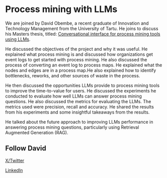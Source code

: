 # Process mining with LLMs

We are joined by David Obembe, a recent graduate of Innovation and Technology Management from the University of Tartu. He joins to discuss his Masters thesis, titled: [Conversational interface for process mining tools using LLMs](https://comserv.cs.ut.ee/home/files/Obembe_Masters_ITM_2024.pdf?study=ATILoputoo&reference=8FD6411E4B89D409180CB5D140C5AB8FF59CA278).

He discussed the objectives of the project and why it was useful. He explained what process mining is and discussed how organizations get event logs to get started with process mining. He also discussed the process of converting an event log to process maps. He explained what the nodes and edges are in a process map.He also explained how to identify bottlenecks, reworks, and other sources of waste in the process.

He then discussed the opportunities LLMs provide to process mining tools to improve the time-to-value for users. He discussed the experiments he conducted to evaluate how well LLMs can answer process mining questions. He also discussed the metrics for evaluating the LLMs. The metrics used were precision, recall and accuracy. He shared the results from his experiments and some insightful takeaways from the results.

He talked about the future approach to improving LLMs performance in answering process mining questions, particularly using Retrieval Augmented Generation (RAG).


## Follow David

[X/Twitter](https://x.com/day_vheed)

[LinkedIn](https://www.linkedin.com/in/david-d-obembe/)